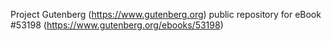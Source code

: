 Project Gutenberg (https://www.gutenberg.org) public repository for
eBook #53198 (https://www.gutenberg.org/ebooks/53198)
